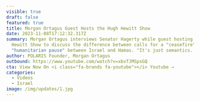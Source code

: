 ```yaml
---
visible: true
draft: false
featured: true
title: Morgan Ortagus Guest Hosts the Hugh Hewitt Show
date: 2023-11-08T17:12:32.317Z
summary: Morgan Ortagus interviews Senator Hagerty while guest hosting the Hugh
  Hewitt Show to discuss the difference between calls for a "ceasefire" and
  "humanitarian pause" between Israel and Hamas. "It's just semantics..."
author: POLARIS Founder, Morgan Ortagus
outbound: https://www.youtube.com/watch?v=xbvTJMSpsGQ
cta: View Now On <i class="fa-brands fa-youtube"></i> Youtube →
categories:
  - Videos
  - Israel
image: /img/updates/1.jpg
---
```


